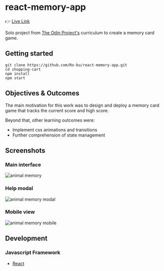 # react-memory-app

:point_right: [Live Link](https://ro-bu.github.io/react-memory-app/)

Solo project from [The Odin Project's](https://theodinproject.com/) curriculum to create a memory card game.

## Getting started

```
git clone https://github.com/Ro-bu/react-memory-app.git
cd shopping-cart
npm install
npm start
```

## Objectives & Outcomes

The main motivation for this work was to design and deploy a memory card game that tracks the current score and high score.

Beyond that, other learning outcomes were:

- Implement css animations and transitions
- Further comprehension of state management

## Screenshots

### Main interface
![animal memory](https://user-images.githubusercontent.com/74863940/182234745-640fb0c4-0455-4f4e-a0a3-9a9548bddee7.PNG)

### Help modal
![animal memory modal](https://user-images.githubusercontent.com/74863940/182234818-9e51b6a0-11ca-4e68-8f86-e0124c64f5c7.PNG)

### Mobile view
![animal memory mobile](https://user-images.githubusercontent.com/74863940/182234852-4d08a449-523a-4129-80ca-bb6e02f92f79.PNG)


## Development

### Javascript Framework

- [React](https://github.com/facebook/create-react-app)
